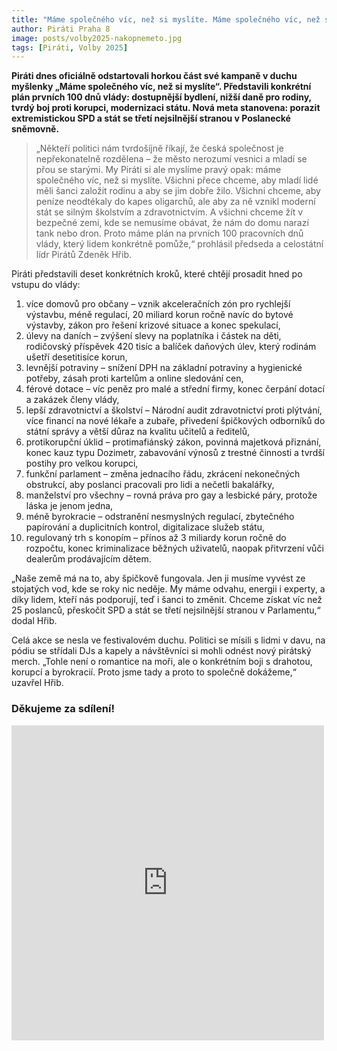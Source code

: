 ```yaml
---
title: "Máme společného víc, než si myslíte. Máme společného víc, než si myslíte. Piráti zahájili horkou fázi kampaně do Sněmovny!"
author: Piráti Praha 8
image: posts/volby2025-nakopnemeto.jpg
tags: [Piráti, Volby 2025]
---
```


**Piráti dnes oficiálně odstartovali horkou část své kampaně v duchu myšlenky „Máme společného víc, než si myslíte“. Představili konkrétní plán prvních 100 dnů vlády: dostupnější bydlení, nižší daně pro rodiny, tvrdý boj proti korupci, modernizaci státu. Nová meta stanovena: porazit extremistickou SPD a stát se třetí nejsilnější stranou v Poslanecké sněmovně.**

>„Někteří politici nám tvrdošíjně říkají, že česká společnost je nepřekonatelně rozdělena – že město nerozumí vesnici a mladí se přou se starými. My Piráti si ale myslíme pravý opak: máme společného víc, než si myslíte. Všichni přece chceme, aby mladí lidé měli šanci založit rodinu a aby se jim dobře žilo. Všichni chceme, aby peníze neodtékaly do kapes oligarchů, ale aby za ně vznikl moderní stát se silným školstvím a zdravotnictvím. A všichni chceme žít v bezpečné zemi, kde se nemusíme obávat, že nám do domu narazí tank nebo dron. Proto máme plán na prvních 100 pracovních dnů vlády, který lidem konkrétně pomůže,“ prohlásil předseda a celostátní lídr Pirátů Zdeněk Hřib.

Piráti představili deset konkrétních kroků, které chtějí prosadit hned po vstupu do vlády:
1. více domovů pro občany – vznik akceleračních zón pro rychlejší výstavbu, méně regulací, 20 miliard korun ročně navíc do bytové výstavby, zákon pro řešení krizové situace a konec spekulací,
2. úlevy na daních – zvýšení slevy na poplatníka i částek na děti, rodičovský příspěvek 420 tisíc a balíček daňových úlev, který rodinám ušetří desetitisíce korun,
3. levnější potraviny – snížení DPH na základní potraviny a hygienické potřeby, zásah proti kartelům a online sledování cen,
4. férové dotace – víc peněz pro malé a střední firmy, konec čerpání dotací a zakázek členy vlády,
5. lepší zdravotnictví a školství – Národní audit zdravotnictví proti plýtvání, více financí na nové lékaře a zubaře, přivedení špičkových odborníků do státní správy a větší důraz na kvalitu učitelů a ředitelů,
6. protikorupční úklid – protimafiánský zákon, povinná majetková přiznání, konec kauz typu Dozimetr, zabavování výnosů z trestné činnosti a tvrdší postihy pro velkou korupci,
7. funkční parlament – změna jednacího řádu, zkrácení nekonečných obstrukcí, aby poslanci pracovali pro lidi a nečetli bakalářky,
8. manželství pro všechny – rovná práva pro gay a lesbické páry, protože láska je jenom jedna,
9. méně byrokracie – odstranění nesmyslných regulací, zbytečného papírování a duplicitních kontrol, digitalizace služeb státu,
10. regulovaný trh s konopím – přínos až 3 miliardy korun ročně do rozpočtu, konec kriminalizace běžných uživatelů, naopak přitvrzení vůči dealerům prodávajícím dětem.

„Naše země má na to, aby špičkově fungovala. Jen ji musíme vyvést ze stojatých vod, kde se roky nic neděje. My máme odvahu, energii i experty, a díky lidem, kteří nás podporují, teď i šanci to změnit. Chceme získat víc než 25 poslanců, přeskočit SPD a stát se třetí nejsilnější stranou v Parlamentu,“ dodal Hřib.

Celá akce se nesla ve festivalovém duchu. Politici se mísili s lidmi v davu, na pódiu se střídali DJs a kapely a návštěvníci si mohli odnést nový pirátský merch. „Tohle není o romantice na moři, ale o konkrétním boji s drahotou, korupcí a byrokracií. Proto jsme tady a proto to společně dokážeme,“ uzavřel Hřib.

### Děkujeme za sdílení!

<iframe src="https://www.facebook.com/plugins/post.php?href=https%3A%2F%2Fwww.facebook.com%2Fpiratipraha8%2Fposts%2Fpfbid02aVpJ1eoZA7H5XexNJzdRSmtmsVogBwpn7GmzCwkQ4BAFHdCc4nWF36uTQcxbKvwFl&show_text=true&width=500" width="500" height="504" style="border:none;overflow:hidden" scrolling="no" frameborder="0" allowfullscreen="true" allow="autoplay; clipboard-write; encrypted-media; picture-in-picture; web-share"></iframe>